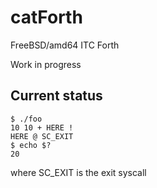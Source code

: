 # catForth

FreeBSD/amd64 ITC Forth

Work in progress

## Current status

````
$ ./foo
10 10 + HERE !
HERE @ SC_EXIT
$ echo $?
20
````

where SC_EXIT is the exit syscall
